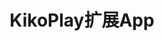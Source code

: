 ---
layout: posts_by_category
categories: extApp
title: KikoPlay扩展App
permalink: /category/extApp
---